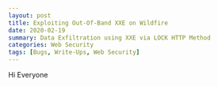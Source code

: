 ```yaml
---
layout: post
title: Exploiting Out-Of-Band XXE on Wildfire
date: 2020-02-19
summary: Data Exfiltration using XXE via LOCK HTTP Method
categories: Web Security
tags: [Bugs, Write-Ups, Web Security]
---
```


Hi Everyone 

